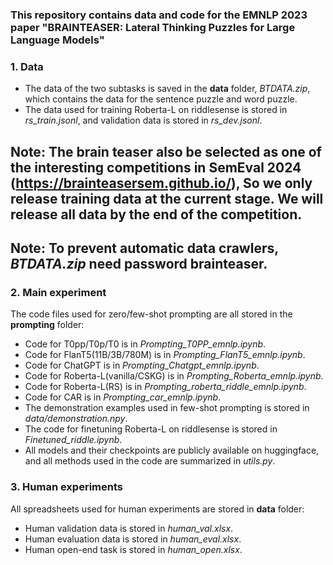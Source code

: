 ### This repository contains data and code for the EMNLP 2023 paper "BRAINTEASER: Lateral Thinking Puzzles for Large Language Models"
### 1. **Data**
* The data of the two subtasks is saved in the **data** folder, *BTDATA.zip*, which contains the data for the sentence puzzle and word puzzle. 
* The data used for training Roberta-L on riddlesense is stored in *rs_train.jsonl*, and validation data is stored in *rs_dev.jsonl*.
## **Note:** The brain teaser also be selected as one of the interesting competitions in SemEval 2024 (<https://brainteasersem.github.io/>), So we only release training data at the current stage. We will release all data by the end of the competition. 
## **Note:** To prevent automatic data crawlers, *BTDATA.zip* need password **brainteaser**.

### 2. **Main experiment**
The code files used for zero/few-shot prompting are all stored in the **prompting** folder:  
* Code for T0pp/T0p/T0 is in *Prompting_T0PP_emnlp.ipynb*.
* Code for FlanT5(11B/3B/780M) is in *Prompting_FlanT5_emnlp.ipynb*.
* Code for ChatGPT is in *Prompting_Chatgpt_emnlp.ipynb*.
* Code for Roberta-L(vanilla/CSKG) is in *Prompting_Roberta_emnlp.ipynb*.
* Code for Roberta-L(RS) is in *Prompting_roberta_riddle_emnlp.ipynb*.
* Code for CAR is in *Prompting_car_emnlp.ipynb*.
* The demonstration examples used in few-shot prompting is stored in *data/demonstration.npy*.
* The code for finetuning Roberta-L on riddlesense is stored in *Finetuned_riddle.ipynb*.
* All models and their checkpoints are publicly available on huggingface, and all methods used in the code are summarized in *utils.py*.
### 3. **Human experiments**
All spreadsheets used for human experiments are stored in **data** folder:
* Human validation data is stored in *human_val.xlsx*.
* Human evaluation data is stored in *human_eval.xlsx*.
* Human open-end task is stored in *human_open.xlsx*.

